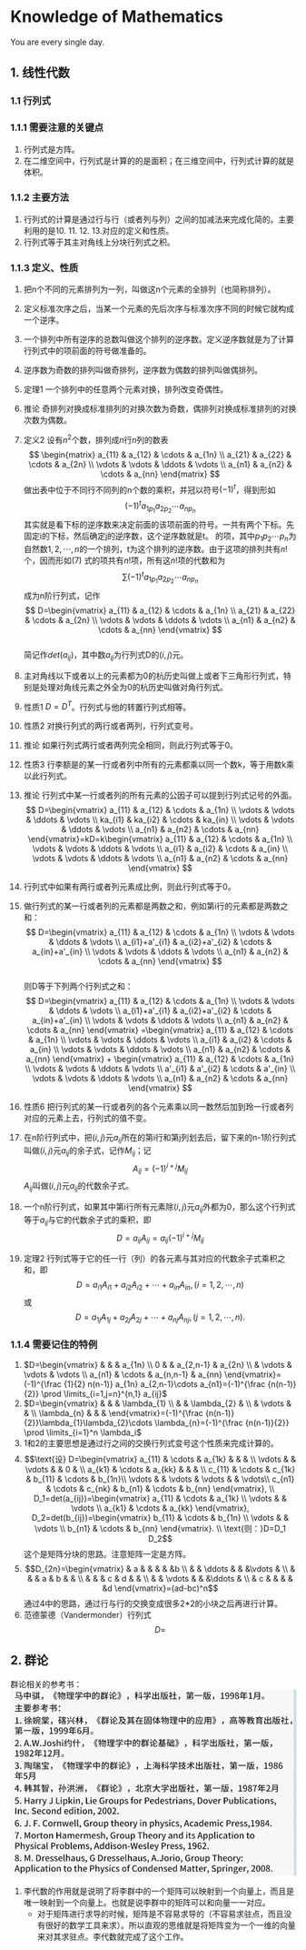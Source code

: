 # Knowledge of Mathematics

You are every single day.

## 1. 线性代数

### 1.1 行列式

### 1.1.1 需要注意的关键点

1. 行列式是方阵。
2. 在二维空间中，行列式是计算的的是面积；在三维空间中，行列式计算的就是体积。

### 1.1.2 主要方法

1. 行列式的计算是通过行与行（或者列与列）之间的加减法来完成化简的。主要利用的是10. 11. 12. 13.对应的定义和性质。
2. 行列式等于其主对角线上分块行列式之积。

### 1.1.3 定义、性质

1. 把n个不同的元素排列为一列，叫做这n个元素的全排列（也简称排列）。
2. 定义标准次序之后，当某一个元素的先后次序与标准次序不同的时候它就构成一个逆序。
3. 一个排列中所有逆序的总数叫做这个排列的逆序数。定义逆序数就是为了计算行列式中的项前面的符号做准备的。
4. 逆序数为奇数的排列叫做奇排列，逆序数为偶数的排列叫做偶排列。
5. 定理1 一个排列中的任意两个元素对换，排列改变奇偶性。
6. 推论 奇排列对换成标准排列的对换次数为奇数，偶排列对换成标准排列的对换次数为偶数。
7. 定义2 设有$n^2$个数，排列成$n$行$n$列的数表  
    $$
    \begin{matrix}
    a_{11} & a_{12} & \cdots & a_{1n} \\
    a_{21} & a_{22} & \cdots & a_{2n} \\
    \vdots & \vdots & \ddots & \vdots \\
    a_{n1} & a_{n2} & \cdots & a_{nn}
    \end{matrix}
    $$
    做出表中位于不同行不同列的n个数的乘积，并冠以符号$(-1)^t$，得到形如  
    $$(-1)^t a_{1p_1}a_{2p_2}\cdots a_{np_n} \tag{7}$$
    其实就是看下标的逆序数来决定前面的该项前面的符号。一共有两个下标。先固定i的下标，然后确定j的逆序数，这个逆序数就是t。
    的项，其中$p_1p_2\cdots p_n$为自然数$1,2,\cdots ,n$的一个排列，t为这个排列的逆序数。由于这项的排列共有$n!$个，因而形如$(7)$ 式的项共有$n!$项，所有这$n!$项的代数和为  
    $$\sum (-1)^ta_{1p_1}a_{2p_2}\cdots a_{np_n}$$
    成为n阶行列式，记作  
    $$
    D=\begin{vmatrix}
    a_{11} & a_{12} & \cdots & a_{1n} \\
    a_{21} & a_{22} & \cdots & a_{2n} \\
    \vdots & \vdots & \ddots & \vdots \\
    a_{n1} & a_{n2} & \cdots & a_{nn}
    \end{vmatrix}
    $$  
    简记作$det(a_{ij})$，其中数$a_{ij}$为行列式D的$(i,j)$元。

8. 主对角线以下或者以上的元素都为0的杭历史叫做上或者下三角形行列式，特别是处理对角线元素之外全为0的杭历史叫做对角行列式。
9. 性质1 $D=D^T$。行列式与他的转置行列式相等。
10. 性质2 对换行列式的两行或者两列，行列式变号。
11. 推论 如果行列式两行或者两列完全相同，则此行列式等于0。
12. 性质3 行李额是的某一行或者列中所有的元素都乘以同一个数k，等于用数k乘以此行列式。
13. 推论 行列式中某一行或者列的所有元素的公因子可以提到行列式记号的外面。
    $$
    D=\begin{vmatrix}
    a_{11} & a_{12} & \cdots & a_{1n} \\
    \vdots & \vdots & \ddots & \vdots \\
    ka_{i1} & ka_{i2} & \cdots & ka_{in} \\
    \vdots & \vdots & \ddots & \vdots \\
    a_{n1} & a_{n2} & \cdots & a_{nn}
    \end{vmatrix}=kD=k\begin{vmatrix}
    a_{11} & a_{12} & \cdots & a_{1n} \\
    \vdots & \vdots & \ddots & \vdots \\
    a_{i1} & a_{i2} & \cdots & a_{in} \\
    \vdots & \vdots & \ddots & \vdots \\
    a_{n1} & a_{n2} & \cdots & a_{nn}
    \end{vmatrix}
    $$
14. 行列式中如果有两行或者列元素成比例，则此行列式等于0。
15. 做行列式的某一行或者列的元素都是两数之和，例如第i行的元素都是两数之和：  
    $$
    D=\begin{vmatrix}
    a_{11} & a_{12} & \cdots & a_{1n} \\
    \vdots & \vdots & \ddots & \vdots \\
    a_{i1}+a'_{i1} & a_{i2}+a'_{i2} & \cdots & a_{in}+a'_{in} \\
    \vdots & \vdots & \ddots & \vdots \\
    a_{n1} & a_{n2} & \cdots & a_{nn}
    \end{vmatrix}
    $$  
    则D等于下列两个行列式之和：
    $$
    D=\begin{vmatrix}
    a_{11} & a_{12} & \cdots & a_{1n} \\
    \vdots & \vdots & \ddots & \vdots \\
    a_{i1}+a'_{i1} & a_{i2}+a'_{i2} & \cdots & a_{in}+a'_{in} \\
    \vdots & \vdots & \ddots & \vdots \\
    a_{n1} & a_{n2} & \cdots & a_{nn}
    \end{vmatrix}
    =\begin{vmatrix}
    a_{11} & a_{12} & \cdots & a_{1n} \\
    \vdots & \vdots & \ddots & \vdots \\
    a_{i1} & a_{i2} & \cdots & a_{in} \\
    \vdots & \vdots & \ddots & \vdots \\
    a_{n1} & a_{n2} & \cdots & a_{nn}
    \end{vmatrix} + \begin{vmatrix}
    a_{11} & a_{12} & \cdots & a_{1n} \\
    \vdots & \vdots & \ddots & \vdots \\
    a'_{i1} & a'_{i2} & \cdots & a'_{in} \\
    \vdots & \vdots & \ddots & \vdots \\
    a_{n1} & a_{n2} & \cdots & a_{nn}
    \end{vmatrix}
    $$  
16. 性质6 把行列式的某一行或者列的各个元素乘以同一数然后加到玲一行或者列对应的元素上去，行列式的值不变。
17. 在n阶行列式中，把$(i,j)$元$a_{ij}$所在的第i行和第j列划去后，留下来的n-1阶行列式叫做$(i,j)$元$a_{ij}$的余子式，记作$M_{ij}$；记
    $$A_{ij}=(-1)^{i+j}M_{ij}$$
    $A_{ij}$叫做$(i,j)$元$a_{ij}$的代数余子式。
18. 一个n阶行列式，如果其中第i行所有元素除$(i,j)$元$a_{ij}$外都为0，那么这个行列式等于$a_{ij}$与它的代数余子式的乘积，即
    $$D=a_{ij}A_{ij}=a_{ij}(-1)^{i+j}M_{ij}$$
19. 定理2 行列式等于它的任一行（列）的各元素与其对应的代数余子式乘积之和，即
    $$D=a_{i1}A_{i1}+a_{i2}A_{i2}+\cdots +a_{in}A_{in}, (i=1,2,\cdots , n)$$
    或
    $$D=a_{1j}A_{1j}+a_{2j}A_{2j}+\cdots +a_{nj}A_{nj}, (j=1,2,\cdots , n).$$

### 1.1.4 需要记住的特例

1. $D=\begin{vmatrix}
      &   &   & a_{1n} \\
    0 &   & a_{2,n-1} & a_{2n} \\
      & \vdots & \vdots & \vdots \\
    a_{n1} & \cdots & a_{n,n-1} & a_{nn}
    \end{vmatrix}=(-1)^{\frac {1}{2} n(n-1)} a_{1n} a_{2,n-1}\cdots a_{n1}=(-1)^{\frac {n(n-1)}{2}} \prod \limits_{i=1,j=n}^{n,1} a_{ij}$
2. $D=\begin{vmatrix}
      &   &   & \lambda_{1} \\
      &   & \lambda_{2} &   \\
      & \vdots &   &   \\
    \lambda_{n} &   &   &  
    \end{vmatrix}=(-1)^{\frac {n(n-1)}{2}}\lambda_{1}\lambda_{2}\cdots \lambda_{n}=(-1)^{\frac {n(n-1)}{2}} \prod \limits_{i=1}^n \lambda_i$
3. 1和2的主要思想是通过行之间的交换行列式变号这个性质来完成计算的。
4. $$\text{设} 
    D=\begin{vmatrix}
    a_{11} & \cdots & a_{1k} &   &   &   \\
    \vdots &   & \vdots &   & 0 &   \\
    a_{k1} & \cdots & a_{kk} &   &   &   \\
    c_{11} & \cdots & c_{1k} & b_{11} & \cdots & b_{1n}\\
    \vdots &   & \vdots & \vdots &  & \vdots\\
    c_{n1} & \cdots & c_{nk} & b_{n1} & \cdots & b_{nn}
    \end{vmatrix}, \\
    D_1=det(a_{ij})=\begin{vmatrix}
      a_{11} & \cdots & a_{1k} \\
      \vdots &   & \vdots \\
      a_{k1} & \cdots & a_{kk}
    \end{vmatrix}, D_2=det(b_{ij})=\begin{vmatrix}
      b_{11} & \cdots & b_{1n} \\
      \vdots &   & \vdots \\
      b_{n1} & \cdots & b_{nn}
    \end{vmatrix}. \\ 
    \text{则：}D=D_1 D_2$$
    这个是矩阵分块的思路。注意矩阵一定是方阵。
5. $$D_{2n}=\begin{vmatrix}
    & a &  &  &  &  &b \\
    &   & \ddots &  & &\vdots & \\
    &   &  & a & b &  &  \\
    &   &  & c & d &  &  \\
    &   & \vdots &  & &\ddots & \\
    & c &  &  &  &  &d
   \end{vmatrix}=(ad-bc)^n$$
   通过4中的思路，通过行与行的交换变成很多2*2的小块之后再进行计算。
6. 范德蒙德（Vandermonder）行列式
   $$D=$$


## 2. 群论

群论相关的参考书：
![References of Group Theory](../pictures/GroupTheoryReferencespng.png)

1. 李代数的作用就是说明了将李群中的一个矩阵可以映射到一个向量上，而且是唯一映射到一个向量上。也就是说李群中的矩阵可以和向量一一对应。
   - 对于矩阵进行求导的时候，矩阵是不容易求导的（不容易求驻点，而且没有很好的数学工具来求）。所以直观的思维就是将矩阵变为一个一维的向量来对其求驻点。李代数就完成了这个工作。

